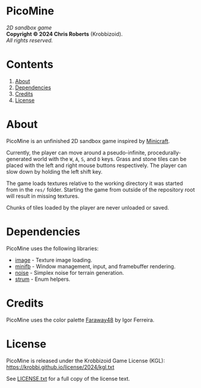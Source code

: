 # PicoMine
_2D sandbox game_  
__Copyright &copy; 2024 Chris Roberts__ (Krobbizoid).  
_All rights reserved._

# Contents
1. [About](#about)
2. [Dependencies](#dependencies)
3. [Credits](#credits)
4. [License](#license)

# About
PicoMine is an unfinished 2D sandbox game inspired by
[Minicraft](https://github.com/Miserlou/Minicraft).

Currently, the player can move around a pseudo-infinite, procedurally-generated
world with the `W`, `A`, `S`, and `D` keys. Grass and stone tiles can be placed
with the left and right mouse buttons respectively. The player can slow down by
holding the left shift key.

The game loads textures relative to the working directory it was started from
in the `res/` folder. Starting the game from outside of the repository root
will result in missing textures.

Chunks of tiles loaded by the player are never unloaded or saved.

# Dependencies
PicoMine uses the following libraries:
* [image](https://crates.io/crates/image) - Texture image loading.
* [minifb](https://crates.io/crates/minifb) - Window management, input, and
framebuffer rendering.
* [noise](https://crates.io/crates/noise) - Simplex noise for terrain
generation.
* [strum](https://crates.io/crates/strum) - Enum helpers.

# Credits
PicoMine uses the color palette
[Faraway48](https://lospec.com/palette-list/faraway48) by Igor Ferreira.

# License
PicoMine is released under the Krobbizoid Game License (KGL):  
https://krobbi.github.io/license/2024/kgl.txt

See [LICENSE.txt](/LICENSE.txt) for a full copy of the license text.

